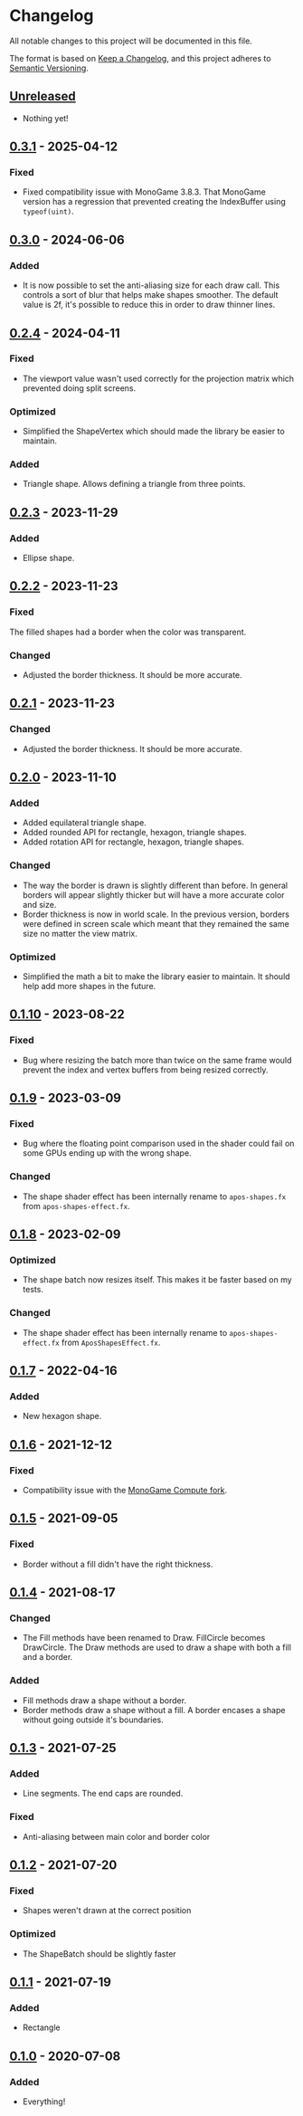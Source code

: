 # Changelog

All notable changes to this project will be documented in this file.

The format is based on [Keep a Changelog](https://keepachangelog.com/en/1.0.0/), and this project adheres to [Semantic Versioning](https://semver.org/spec/v2.0.0.html).

## [Unreleased]

- Nothing yet!

## [0.3.1] - 2025-04-12

### Fixed

- Fixed compatibility issue with MonoGame 3.8.3. That MonoGame version has a regression that prevented creating the IndexBuffer using `typeof(uint)`.

## [0.3.0] - 2024-06-06

### Added

- It is now possible to set the anti-aliasing size for each draw call. This controls a sort of blur that helps make shapes smoother. The default value is 2f, it's possible to reduce this in order to draw thinner lines.

## [0.2.4] - 2024-04-11

### Fixed

- The viewport value wasn't used correctly for the projection matrix which prevented doing split screens.

### Optimized

- Simplified the ShapeVertex which should made the library be easier to maintain.

### Added

- Triangle shape. Allows defining a triangle from three points.

## [0.2.3] - 2023-11-29

### Added

- Ellipse shape.

## [0.2.2] - 2023-11-23

### Fixed

The filled shapes had a border when the color was transparent.

### Changed

- Adjusted the border thickness. It should be more accurate.

## [0.2.1] - 2023-11-23

### Changed

- Adjusted the border thickness. It should be more accurate.

## [0.2.0] - 2023-11-10

### Added

- Added equilateral triangle shape.
- Added rounded API for rectangle, hexagon, triangle shapes.
- Added rotation API for rectangle, hexagon, triangle shapes.

### Changed

- The way the border is drawn is slightly different than before. In general borders will appear slightly thicker but will have a more accurate color and size.
- Border thickness is now in world scale. In the previous version, borders were defined in screen scale which meant that they remained the same size no matter the view matrix.

### Optimized

- Simplified the math a bit to make the library easier to maintain. It should help add more shapes in the future.

## [0.1.10] - 2023-08-22

### Fixed

- Bug where resizing the batch more than twice on the same frame would prevent the index and vertex buffers from being resized correctly.

## [0.1.9] - 2023-03-09

### Fixed

- Bug where the floating point comparison used in the shader could fail on some GPUs ending up with the wrong shape.

### Changed

- The shape shader effect has been internally rename to `apos-shapes.fx` from `apos-shapes-effect.fx`.

## [0.1.8] - 2023-02-09

### Optimized

- The shape batch now resizes itself. This makes it be faster based on my tests.

### Changed

- The shape shader effect has been internally rename to `apos-shapes-effect.fx` from `AposShapesEffect.fx`.

## [0.1.7] - 2022-04-16

### Added

- New hexagon shape.

## [0.1.6] - 2021-12-12

### Fixed

- Compatibility issue with the [MonoGame Compute fork](https://github.com/cpt-max/Docs/blob/master/Build%20Requirements.md).


## [0.1.5] - 2021-09-05

### Fixed

- Border without a fill didn't have the right thickness.

## [0.1.4] - 2021-08-17

### Changed

- The Fill methods have been renamed to Draw. FillCircle becomes DrawCircle. The Draw methods are used to draw a shape with both a fill and a border.

### Added

- Fill methods draw a shape without a border.
- Border methods draw a shape without a fill. A border encases a shape without going outside it's boundaries.

## [0.1.3] - 2021-07-25

### Added

- Line segments. The end caps are rounded.

### Fixed

- Anti-aliasing between main color and border color

## [0.1.2] - 2021-07-20

### Fixed

- Shapes weren't drawn at the correct position

### Optimized

- The ShapeBatch should be slightly faster

## [0.1.1] - 2021-07-19

### Added

- Rectangle

## [0.1.0] - 2020-07-08

### Added

- Everything!

[Unreleased]: https://github.com/Apostolique/Apos.Shapes/compare/v0.3.1...HEAD
[0.3.1]: https://github.com/Apostolique/Apos.Shapes/compare/v0.3.0...v0.3.1
[0.3.0]: https://github.com/Apostolique/Apos.Shapes/compare/v0.2.4...v0.3.0
[0.2.4]: https://github.com/Apostolique/Apos.Shapes/compare/v0.2.3...v0.2.4
[0.2.3]: https://github.com/Apostolique/Apos.Shapes/compare/v0.2.2...v0.2.3
[0.2.2]: https://github.com/Apostolique/Apos.Shapes/compare/v0.2.1...v0.2.2
[0.2.1]: https://github.com/Apostolique/Apos.Shapes/compare/v0.2.0...v0.2.1
[0.2.0]: https://github.com/Apostolique/Apos.Shapes/compare/v0.1.10...v0.2.0
[0.1.10]: https://github.com/Apostolique/Apos.Shapes/compare/v0.1.9...v0.1.10
[0.1.9]: https://github.com/Apostolique/Apos.Shapes/compare/v0.1.8...v0.1.9
[0.1.8]: https://github.com/Apostolique/Apos.Shapes/compare/v0.1.7...v0.1.8
[0.1.8]: https://github.com/Apostolique/Apos.Shapes/compare/v0.1.7...v0.1.8
[0.1.7]: https://github.com/Apostolique/Apos.Shapes/compare/v0.1.6...v0.1.7
[0.1.6]: https://github.com/Apostolique/Apos.Shapes/compare/v0.1.5...v0.1.6
[0.1.5]: https://github.com/Apostolique/Apos.Shapes/compare/v0.1.4...v0.1.5
[0.1.4]: https://github.com/Apostolique/Apos.Shapes/compare/v0.1.3...v0.1.4
[0.1.3]: https://github.com/Apostolique/Apos.Shapes/compare/v0.1.2...v0.1.3
[0.1.2]: https://github.com/Apostolique/Apos.Shapes/compare/v0.1.1...v0.1.2
[0.1.1]: https://github.com/Apostolique/Apos.Shapes/compare/v0.1.0...v0.1.1
[0.1.0]: https://github.com/Apostolique/Apos.Shapes/releases/tag/v0.1.0
